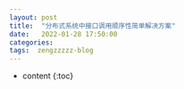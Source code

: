 ```yaml
---
layout: post
title:  "分布式系统中接口调用顺序性简单解决方案"
date:   2022-01-28 17:50:00
categories: 
tags:  zengzzzzz-blog
---
```


* content
{:toc}

  
&nbsp;
